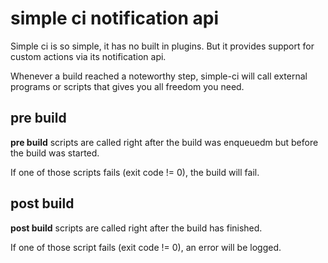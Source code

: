 # simple ci notification api

Simple ci is so simple, it has no built in plugins.
But it provides support for custom actions via its notification api.

Whenever a build reached a noteworthy step, simple-ci will call
external programs or scripts that gives you all freedom you need.

## pre build
**pre build** scripts are called right after the build was enqueuedm but before the
build was started. 

If one of those scripts fails (exit code != 0), the build will fail.

## post build
**post build** scripts are called right after the build has finished.

If one of those script fails (exit code != 0), an error will be logged.